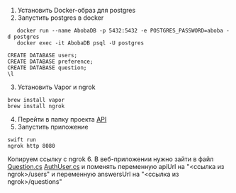 1. Установить Docker-образ для postgres
2. Запустить postgres в docker
```
   docker run --name AbobaDB -p 5432:5432 -e POSTGRES_PASSWORD=aboba -d postgres
   docker exec -it AbobaDB psql -U postgres
```

```
CREATE DATABASE users;
CREATE DATABASE preference;
CREATE DATABASE question;
\l
```
3. Установить Vapor и ngrok
```shell
brew install vapor
brew install ngrok
```
4. Перейти в папку проекта [API](https://github.com/darserg/CFALL24-Backend/commits/main/)
5. Запустить приложение
```shell
swift run
ngrok http 8080
```
Копируем ссылку с ngrok
6. В веб-приложении нужно зайти в файл [Question.cs](https://github.com/Ezhkin-Kot/CFALL24-Frontend/) [AuthUser.cs](https://github.com/Ezhkin-Kot/CFALL-24-Frontend) и поменять переменную apiUrl на "<ссылка из ngrok>/users" и переменную answersUrl на "<ссылка из ngrok>/questions"
